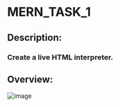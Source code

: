 # MERN_TASK_1

## Description:
### Create a live HTML interpreter.

## Overview:
![image](https://user-images.githubusercontent.com/91736791/178230186-86c81c2a-9e8e-48cf-abac-c2e727d3d641.png)
